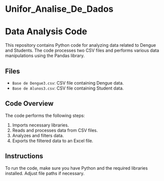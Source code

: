 # Unifor_Analise_De_Dados

# Data Analysis Code

This repository contains Python code for analyzing data related to Dengue and Students. The code processes two CSV files and performs various data manipulations using the Pandas library.

## Files

- `Base de Dengue3.csv`: CSV file containing Dengue data.
- `Base de Alunos3.csv`: CSV file containing Student data.

## Code Overview

The code performs the following steps:
1. Imports necessary libraries.
2. Reads and processes data from CSV files.
3. Analyzes and filters data.
4. Exports the filtered data to an Excel file.

## Instructions

To run the code, make sure you have Python and the required libraries installed. Adjust file paths if necessary.



